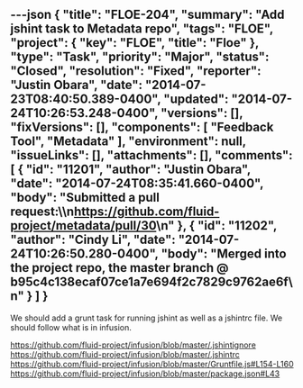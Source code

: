 ---json
{
  "title": "FLOE-204",
  "summary": "Add jshint task to Metadata repo",
  "tags": "FLOE",
  "project": {
    "key": "FLOE",
    "title": "Floe"
  },
  "type": "Task",
  "priority": "Major",
  "status": "Closed",
  "resolution": "Fixed",
  "reporter": "Justin Obara",
  "date": "2014-07-23T08:40:50.389-0400",
  "updated": "2014-07-24T10:26:53.248-0400",
  "versions": [],
  "fixVersions": [],
  "components": [
    "Feedback Tool",
    "Metadata"
  ],
  "environment": null,
  "issueLinks": [],
  "attachments": [],
  "comments": [
    {
      "id": "11201",
      "author": "Justin Obara",
      "date": "2014-07-24T08:35:41.660-0400",
      "body": "Submitted a pull request:\\\n<https://github.com/fluid-project/metadata/pull/30>\n"
    },
    {
      "id": "11202",
      "author": "Cindy Li",
      "date": "2014-07-24T10:26:50.280-0400",
      "body": "Merged into the project repo, the master branch @ b95c4c138ecaf07ce1a7e694f2c7829c9762ae6f\n"
    }
  ]
}
---
We should add a grunt task for running jshint as well as a jshintrc file. We should follow what is in infusion.

<https://github.com/fluid-project/infusion/blob/master/.jshintignore>\
<https://github.com/fluid-project/infusion/blob/master/.jshintrc>\
<https://github.com/fluid-project/infusion/blob/master/Gruntfile.js#L154-L160>\
<https://github.com/fluid-project/infusion/blob/master/package.json#L43>

        